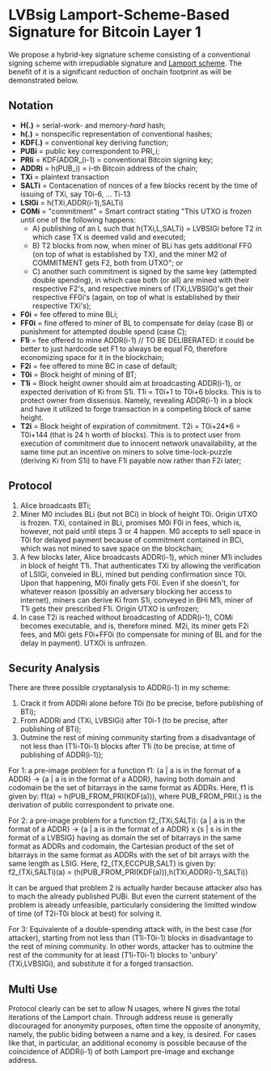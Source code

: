 # LVBsig Lamport-Scheme-Based Signature for Bitcoin Layer 1

We propose a hybrid-key signature scheme consisting of a conventional signing scheme with irrepudiable signature and [Lamport scheme](https://en.wikipedia.org/wiki/S/KEY). The benefit of it is a significant reduction of onchain footprint as will be demonstrated below.

## Notation

* **H(.)** = serial-work- and memory-*hard* hash;
* **h(.)** = nonspecific representation of conventional hashes;
* **KDF(.)** = conventional key deriving function;
* **PUBi** = public key correspondent to PRI_i;
* **PRIi** = KDF(ADDR_(i-1) = conventional Bitcoin signing key;
* **ADDRi** = h(PUB_i) = i-th Bitcoin address of the chain;
* **TXi** = plaintext transaction
* **SALTi** = Contacenation of nonces of a few blocks recent by the time of issuing of TXi, say T0i-6, ... Ti-13
* **LSIGi** = h(TXi,ADDR(i-1),SALTi)
* **COMi** = "commitment" = Smart contract stating "This UTXO is frozen until one of the following happens:
  * A) publishing of an L such that h(TXi,L,SALTi) = LVBSIGi before T2 in which case TX is deemed valid and executed;
  * B) T2 blocks from now, when miner of BLi has gets additional FF0 (on top of what is established by TX), and the miner M2 of COMMITMENT gets F2, both from UTXO"; or
  * C) another such commitment is signed by the same key (attempted double spending), in which case both (or all) are mined with their respective F2's, and respective miners of (TXi,LVBSIGi)'s get their respective FF0i's (again, on top of what is established by their respective TXi's);
* **F0i** = fee offered to mine BLi;
* **FF0i** = fine offered to miner of BL to compensate for delay (case B) or punishment for attempted double spend (case C);
* **F1i** = fee offered to mine ADDR(i-1) // TO BE DELIBERATED: it could be better to just hardcode set F1 to always be equal F0, therefore economizing space for it in the blockchain;
* **F2i** = fee offered to mine BC in case of default;
* **T0i** = Block height of mining of BT;
* **T1i** = Block height owner should aim at broadcasting ADDR(i-1), or expected derivation of Ki from S1i. T1i = T0i+1 to T0i+6 blocks. This is to protect owner from dissensus. Namely, revealing ADDR(i-1) in a block and have it utilized to forge transaction in a competing block of same height.
* **T2i** = Block height of expiration of commitment. T2i = T0i+24*6 = T0i+144 (that is 24 h worth of blocks). This is to protect user from execution of commitment due to innocent network unavailability, at the same time put an incentive on miners to solve time-lock-puzzle (deriving Ki from S1i) to have F1i payable now rather than F2i later;

## Protocol

1. Alice broadcasts BTi;
2. Miner M0 includes BLi (but not BCi) in block of height T0i. Origin UTXO is frozen. TXi, contained in BLi, promises M0i F0i in fees, which is, however, not paid until steps 3 or 4 happen. M0 accepts to sell space in T0i for delayed payment because of commitment contained in BCi, which was not mined to save space on the blockchain;
3. A few blocks later, Alice broadcasts ADDR(i-1), which miner M1i includes in block of height T1i. That authenticates TXi by allowing the verification of LSIGi, conveied in BLi, mined but pending confirmation since T0i. Upon that happening, M0i finally gets F0i. Even if she doesn't, for whatever reason (possibly an adversary blocking her access to internet), miners can derive Ki from S1i, conveyed in BHi
M1i, miner of T1i gets their prescribed F1i. Origin UTXO is unfrozen;
4. In case T2i is reached without broadcasting of ADDR(i-1), COMi becomes executable, and is, therefore mined. M2i, its miner gets F2i fees, and
M0i gets F0i+FF0i (to compensate for mining of BL and for the delay in payment). UTXOi is unfrozen.

## Security Analysis

There are three possible cryptanalysis to ADDR(i-1) in my scheme:

1.  Crack it from ADDRi alone before T0i (to be precise, before publishing of BTi);
2.  From ADDRi and (TXi, LVBSIGi) after T0i-1 (to be precise, after publishing of BTi);
3.  Outmine the rest of mining community starting from a disadvantage of not less than (T1i-T0i-1) blocks after T1i (to be precise, at time of publishing of ADDR(i-1));

For 1: a pre-image problem for a function
f1: {a | a is in the format of a ADDR} -> {a | a is in the format of a ADDR}, 
having both domain and codomain be the set of bitarrays in the same format as ADDRs. Here, f1 is given by:
f1(a) = h(PUB_FROM_PRI(KDF(a))), where PUB_FROM_PRI(.) is the derivation of public correspondent to private one.

For 2: a pre-image problem for a function
f2_(TXi,SALTi): {a | a is in the format of a ADDR} -> {a | a is in the format of a ADDR} x {s | s is in the format of a LVBSIG}
having as domain the set of bitarrays in the same format as ADDRs and codomain, the Cartesian product of the set of bitarrays in the same format as ADDRs with the set of bit arrays with the same length as LSIG. Here, f2_(TX,ECCPUB,SALT) is given by:
f2_(TXi,SALTi)(a) = (h(PUB_FROM_PRI(KDF(a))),h(TXi,ADDR(i-1),SALTi))

It can be argued that problem 2 is actually harder because attacker also has to mach the already published PUBi. But even the current statement of the problem is already unfeasible, particularly considering the limitted window of time (of T2i-T0i block at best) for solving it.

For 3: Equivalente of a double-spending attack with, in the best case (for attacker), starting from not less than (T1i-T0i-1) blocks in disadvantage to the rest of mining community. In other words, attacker has to outmine the rest of the community for at least (T1i-T0i-1) blocks to 'unbury' (TXi,LVBSIGi), and substitute it for a forged transaction.

## Multi Use

Protocol clearly can be set to allow N usages, where N gives the total iterations of the Lamport chain. Through address reuse is generally discouraged for anonymity purposes, often time the opposite of anonymity, namely, the public biding between a name and a key, is desired. For cases like that, in particular, an additional economy is possible because of the coincidence of ADDR(i-1) of both Lamport pre-image and exchange address.
